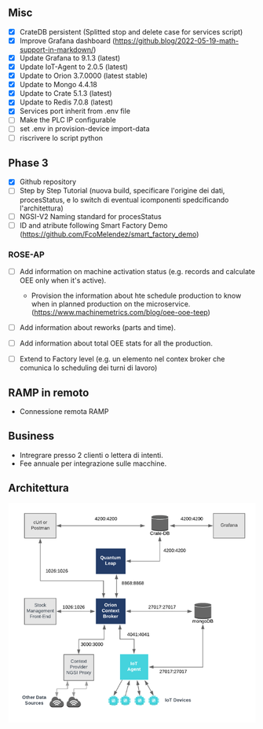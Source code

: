 ## Misc
- [x] CrateDB persistent (Splitted stop and delete case for services script)
- [x] Improve Grafana dashboard (https://github.blog/2022-05-19-math-support-in-markdown/)
- [x] Update Grafana to 9.1.3 (latest)
- [x] Update IoT-Agent to 2.0.5 (latest)
- [x] Update to Orion 3.7.0000 (latest stable)
- [x] Update to Mongo 4.4.18
- [x] Update to Crate 5.1.3 (latest)
- [x] Update to Redis 7.0.8 (latest)
- [x] Services port inherit from .env file
- [ ] Make the PLC IP configurable
- [ ] set .env in provision-device import-data
- [ ] riscrivere lo script python
## Phase 3
- [x] Github repository
- [ ] Step by Step Tutorial (nuova build, specificare l'origine dei dati, procesStatus, e lo switch di eventual icomponenti spedcificando l'architettura)
- [ ] NGSI-V2 Naming standard for procesStatus
- [ ] ID and atribute following Smart Factory Demo (https://github.com/FcoMelendez/smart_factory_demo)
### ROSE-AP
- [ ] Add information on machine activation status (e.g. records and calculate OEE only when it's active).
	- Provision the information about hte schedule production to know when in planned production on the microservice. (https://www.machinemetrics.com/blog/oee-ooe-teep)
- [ ] Add information about reworks (parts and time).
- [ ] Add information about total OEE stats for all the production.
- [ ] Extend to Factory level (e.g. un elemento nel contex broker che comunica lo scheduling dei turni di lavoro)


## RAMP in remoto
- Connessione remota RAMP

## Business
- Intregrare presso 2 clienti o lettera di intenti.
- Fee annuale per integrazione sulle macchine.

## Architettura
![Architettura](img/architettura.png)